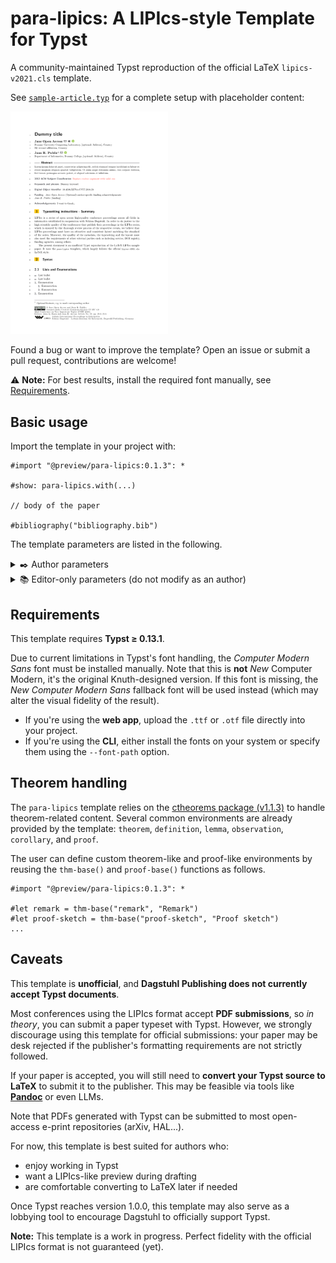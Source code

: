 # para-lipics: A LIPIcs-style Template for Typst

A community-maintained Typst reproduction of the official LaTeX `lipics-v2021.cls` template.

See [`sample-article.typ`](https://github.com/para-lipics/para-lipics/blob/main/template/sample-article.typ) for a complete setup with placeholder content:

<img src="assets/thumbnail.png" alt="para-lipics thumbnail" width="50%">

Found a bug or want to improve the template?
Open an issue or submit a pull request, contributions are welcome!

⚠️ **Note:** For best results, install the required font manually, see [Requirements](#requirements).

## Basic usage

Import the template in your project with:

```typ
#import "@preview/para-lipics:0.1.3": *

#show: para-lipics.with(...)

// body of the paper

#bibliography("bibliography.bib")
```

The template parameters are listed in the following.

<details>
<summary>✒️ Author parameters</summary>

- `title` (`content`): the paper's title
- `title-running` (optional, `content`): the paper's short title displayed in headers (if not provided, `title` is used)
- `authors` (`array`): an array of authors, each author being a dictionary of the form:
    - `name` (`content`): the author's full name
    - `email` (optional, `string`): the author's email
    - `website` (optional, `string`): the author's website
    - `orcid` (optional, `string`): the author's ORCID
    - `affiliations` (`content`): the author's affiliations (use line breaks for multiple affiliations)
- `author-running` (`content`): the list of abbreviated author names, displayed in headers
- `abstract` (`content`): the paper's abstract
- `keywords` (`content`): comma-separated list of keywords
- `category` (optional, `content`): category of the paper (_e.g._, invited paper)
- `related-version` (optional, `content`): link to full version hosted on open-access repos (arXiv, HAL...)
- `supplement` (optional, `content`): link to supplementary material (_e.g._, related research data, source code...)
- `funding` (optional, `content`): paper's funding statement
- `acknowledgements` (optional, `content`): other acknowledgments
- `copyright` (optional, `content`): author's full names
- `ccs-desc` (`content`): [ACM 2012 classification](https://dl.acm.org/ccs/ccs_flat.cfm) of the form `[Category $->$ Sub-category]`
- `line-numbers` (`bool`, default: `false`): whether to enable line numbering
- `anonymous` (`bool`, default: `false`): whether to anonymize authors (_e.g._, for double-blind review)
- `hide-lipics` (`bool`, default: `false`): whether to hide references to LIPIcs series (logo, DOI...), _e.g._, when preparing a arXiv/HAL version
</details>

<!--
- `author-columns` (`bool`, default: `false`): whether to enable a two-column layout for the author/affilation part (only applicable for >6 authors)
-->

<details>
<summary>📚 Editor-only parameters (do not modify as an author)</summary>

- `event-editors` (`content`): full name of editor(s)
- `event-no-eds` (`int`): number of editor(s)
- `event-long-title` (`content`): long title of the event
- `event-short-title` (`content`): short title of the event
- `event-acronym` (`string`): acronym of the event
- `event-year` (`int`): year of the event
- `event-date` (`content`): date of the event (`{month} {start day}--{end day}, {year}` format)
- `event-location` (`content`): location of the event (`{city}, {country}` format)
- `event-logo` (optional, `string`): path the the logo of the event
- `series-volume` (`int`): volume in the series
- `article-no` (`int`): number of the article in the volume
</details>

## Requirements

This template requires **Typst ≥ 0.13.1**.

Due to current limitations in Typst's font handling, the _Computer Modern Sans_ font must be installed manually.
Note that this is **not** _New_ Computer Modern, it's the original Knuth-designed version.
If this font is missing, the _New Computer Modern Sans_ fallback font will be used instead (which may alter the visual fidelity of the result).

- If you're using the **web app**, upload the `.ttf` or `.otf` file directly into your project.
- If you're using the **CLI**, either install the fonts on your system or specify them using the `--font-path` option.

## Theorem handling

The `para-lipics` template relies on the [ctheorems package (v1.1.3)](https://typst.app/universe/package/ctheorems/) to handle theorem-related content.
Several common environments are already provided by the template: `theorem`, `definition`, `lemma`, `observation`, `corollary`, and `proof`.

The user can define custom theorem-like and proof-like environments by reusing the `thm-base()` and `proof-base()` functions as follows.

```typst
#import "@preview/para-lipics:0.1.3": *

#let remark = thm-base("remark", "Remark")
#let proof-sketch = thm-base("proof-sketch", "Proof sketch")
...
```

## Caveats

This template is **unofficial**, and **Dagstuhl Publishing does not currently accept Typst documents**.

Most conferences using the LIPIcs format accept **PDF submissions**, so _in theory_, you can submit a paper typeset with Typst.
However, we strongly discourage using this template for official submissions: your paper may be desk rejected if the publisher's formatting requirements are not strictly followed.

If your paper is accepted, you will still need to **convert your Typst source to LaTeX** to submit it to the publisher.
This may be feasible via tools like [**Pandoc**](https://pandoc.org/) or even LLMs.

Note that PDFs generated with Typst can be submitted to most open-access e-print repositories (arXiv, HAL...).

For now, this template is best suited for authors who:
- enjoy working in Typst
- want a LIPIcs-like preview during drafting
- are comfortable converting to LaTeX later if needed

Once Typst reaches version 1.0.0, this template may also serve as a lobbying tool to encourage Dagstuhl to officially support Typst.

**Note:** This template is a work in progress.
Perfect fidelity with the official LIPIcs format is not guaranteed (yet).